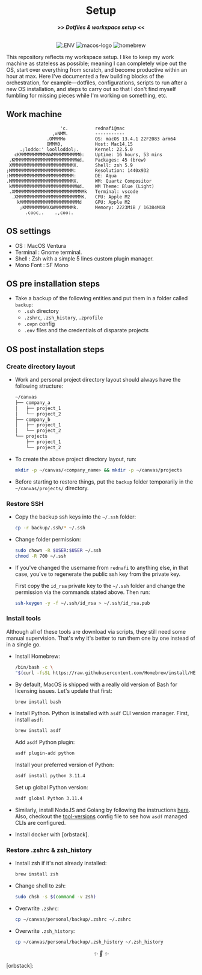 <div align="center">

<h1>Setup</h1>
<strong>>> <i>Dotfiles & workspace setup</i> <<</strong><br><br>

![.ENV]
![macos-logo]
![homebrew]
</div>


This repository reflects my workspace setup. I like to keep my work machine as stateless
as possible; meaning I can completely wipe out the OS, start over everything from
scratch, and become productive within an hour at max. Here I've documented a few
building blocks of the orchestration, for example—dotfiles, configurations, scripts to
run after a new OS installation, and steps to carry out so that I don't find myself
fumbling for missing pieces while I'm working on something, etc.

## Work machine

```
                    'c.          rednafi@mac
                 ,xNMM.          -----------
               .OMMMMo           OS: macOS 13.4.1 22F2083 arm64
               OMMM0,            Host: Mac14,15
     .;loddo:' loolloddol;.      Kernel: 22.5.0
   cKMMMMMMMMMMNWMMMMMMMMMM0:    Uptime: 16 hours, 53 mins
 .KMMMMMMMMMMMMMMMMMMMMMMMWd.    Packages: 45 (brew)
 XMMMMMMMMMMMMMMMMMMMMMMMX.      Shell: zsh 5.9
;MMMMMMMMMMMMMMMMMMMMMMMM:       Resolution: 1440x932
:MMMMMMMMMMMMMMMMMMMMMMMM:       DE: Aqua
.MMMMMMMMMMMMMMMMMMMMMMMMX.      WM: Quartz Compositor
 kMMMMMMMMMMMMMMMMMMMMMMMMWd.    WM Theme: Blue (Light)
 .XMMMMMMMMMMMMMMMMMMMMMMMMMMk   Terminal: vscode
  .XMMMMMMMMMMMMMMMMMMMMMMMMK.   CPU: Apple M2
    kMMMMMMMMMMMMMMMMMMMMMMd     GPU: Apple M2
     ;KMMMMMMMWXXWMMMMMMMk.      Memory: 2223MiB / 16384MiB
       .cooc,.    .,coo:.
```

## OS settings

* OS                    : MacOS Ventura
* Terminal              : Gnome terminal.
* Shell                 : Zsh with a simple 5 lines custom plugin manager.
* Mono Font             : SF Mono

## OS pre installation steps

* Take a backup of the following entities and put them in a folder called `backup`:
    * `.ssh` directory
    * `.zshrc`, `.zsh_history`, `.zprofile`
    * `.ovpn` config
    * `.env` files and the credentials of disparate projects

## OS post installation steps

### Create directory layout

* Work and personal project directory layout should always have the following structure:

    ```txt
    ~/canvas
    ├── company_a
    │   ├── project_1
    │   └── project_2
    ├── company_b
    │   ├── project_1
    │   └── project_2
    └── projects
        ├── project_1
        └── project_2
    ```
* To create the above project directory layout, run:

    ```sh
    mkdir -p ~/canvas/<company_name> && mkdir -p ~/canvas/projects
    ```
* Before starting to restore things, put the `backup` folder temporarily in the
`~/canvas/projects/` directory.

### Restore SSH

* Copy the backup ssh keys into the `~/.ssh` folder:

    ```sh
    cp -r backup/.ssh/* ~/.ssh
    ```
* Change folder permission:

    ```sh
    sudo chown -R $USER:$USER ~/.ssh
    chmod -R 700 ~/.ssh
    ```
* If you've changed the username from `rednafi` to anything else, in that case, you've
to regenerate the public ssh key from the private key.

    First copy the `id_rsa` private key to the `~/.ssh` folder and change the permission
    via the commands stated above. Then run:

    ```sh
    ssh-keygen -y -f ~/.ssh/id_rsa > ~/.ssh/id_rsa.pub
    ```

### Install tools

Although all of these tools are download via scripts, they still need some manual
supervision. That's why it's better to run them one by one instead of in a single go.

* Install Homebrew:

    ```sh
    /bin/bash -c \
    "$(curl -fsSL https://raw.githubusercontent.com/Homebrew/install/HEAD/install.sh)"
    ```

* By default, MacOS is shipped with a really old version of Bash for licensing issues.
Let's update that first:

    ```sh
    brew install bash
    ```
* Install Python. Python is installed with `asdf` CLI version manager. First, install
`asdf`:

    ```sh
    brew install asdf
    ```

    Add `asdf` Python plugin:

    ```sh
    asdf plugin-add python
    ```

    Install your preferred version of Python:

    ```sh
    asdf install python 3.11.4
    ```

    Set up global Python version:

    ```sh
    asdf global Python 3.11.4
    ```

* Similarly, install NodeJS and Golang by following the instructions [here][asdf-node].
Also, checkout the [tool-versions] config file to see how `asdf` managed CLIs are
configured.

* Install docker with [orbstack].

### Restore .zshrc & zsh_history

* Install zsh if it's not already installed:

    ```sh
    brew install zsh
    ```
* Change shell to zsh:

    ```sh
    sudo chsh -s $(command -v zsh)
    ```
* Overwrite `.zshrc`:

    ```sh
    cp ~/canvas/personal/backup/.zshrc ~/.zshrc
    ```
* Overwrite `.zsh_history`:

    ```sh
    cp ~/canvas/personal/backup/.zsh_history ~/.zsh_history
    ```

<div align="center">
<i> ✨ 🍰 ✨ </i>
</div>

[.env]: https://img.shields.io/static/v1?style=for-the-badge&message=ENV&color=555555&logo=.ENV&logoColor=ECD53F&label=
[macos-logo]: https://shields.io/badge/MacOS--1cf?logo=Apple&style=for-the-badge
[homebrew]: https://img.shields.io/static/v1?style=for-the-badge&message=brew&color=555555&logo=Homebrew&logoColor=ECD53F&label=
[asdf-node]: https://asdf-vm.com/guide/getting-started.html#install-the-plugin
[tool-versions]: ./.tool-versions
[orbstack]: 
